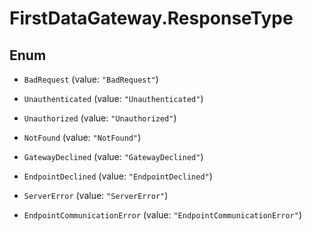 # FirstDataGateway.ResponseType

## Enum


* `BadRequest` (value: `"BadRequest"`)

* `Unauthenticated` (value: `"Unauthenticated"`)

* `Unauthorized` (value: `"Unauthorized"`)

* `NotFound` (value: `"NotFound"`)

* `GatewayDeclined` (value: `"GatewayDeclined"`)

* `EndpointDeclined` (value: `"EndpointDeclined"`)

* `ServerError` (value: `"ServerError"`)

* `EndpointCommunicationError` (value: `"EndpointCommunicationError"`)



